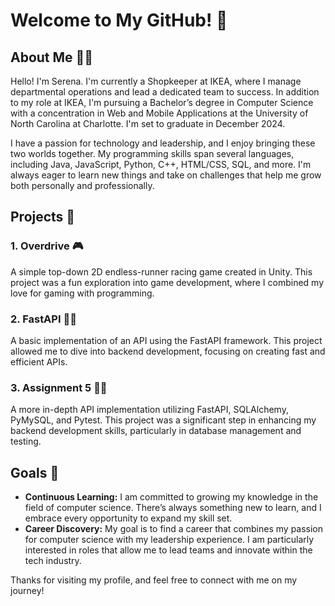 # Welcome to My GitHub! 🤗

## About Me 🙋‍♀️
Hello! I'm Serena. I'm currently a Shopkeeper at IKEA, where I manage departmental operations and lead a dedicated team to success. In addition to my role at IKEA, I'm pursuing a Bachelor’s degree in Computer Science with a concentration in Web and Mobile Applications at the University of North Carolina at Charlotte. I'm set to graduate in December 2024.

I have a passion for technology and leadership, and I enjoy bringing these two worlds together. My programming skills span several languages, including Java, JavaScript, Python, C++, HTML/CSS, SQL, and more. I'm always eager to learn new things and take on challenges that help me grow both personally and professionally.

## Projects 👾
### 1. Overdrive 🎮
A simple top-down 2D endless-runner racing game created in Unity. This project was a fun exploration into game development, where I combined my love for gaming with programming.

### 2. FastAPI 👩‍💻
A basic implementation of an API using the FastAPI framework. This project allowed me to dive into backend development, focusing on creating fast and efficient APIs.

### 3. Assignment 5 👩‍💻
A more in-depth API implementation utilizing FastAPI, SQLAlchemy, PyMySQL, and Pytest. This project was a significant step in enhancing my backend development skills, particularly in database management and testing.

## Goals 🎯
- **Continuous Learning:** I am committed to growing my knowledge in the field of computer science. There’s always something new to learn, and I embrace every opportunity to expand my skill set.
- **Career Discovery:** My goal is to find a career that combines my passion for computer science with my leadership experience. I am particularly interested in roles that allow me to lead teams and innovate within the tech industry.

Thanks for visiting my profile, and feel free to connect with me on my journey!


<!---
serenamusser/serenamusser is a ✨ special ✨ repository because its `README.md` (this file) appears on your GitHub profile.
You can click the Preview link to take a look at your changes.
--->
